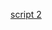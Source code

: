 
[script 2](https://github.com/Mircea-MMXXI/azapy/blob/main/scripts/portfolios/Port_Simple_examples2.py)

```
